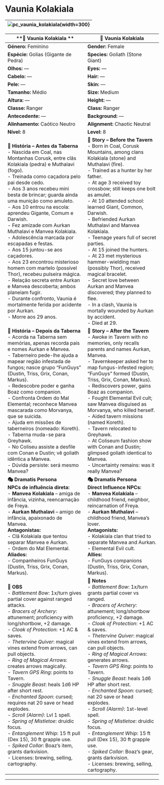 # Vaunia Kolakiala

| ![pc_vaunia_kolakiala](assets/pc/pc_vaunia_kolakiala.jpg){width=300} |
| ------------------------ |

| **🧙 Vaunia Kolakiala **                                                                                                                                                                                                                                                                                                                                                                                                                                                                                                                                                                                                                                                                                                                                                             | **🧙 Vaunia Kolakiala**                                                                                                                                                                                                                                                                                                                                                                                                                                                                                                                                                                                                                                                                                                                                  |
| ------------------------------------------------------------------------------------------------------------------------------------------------------------------------------------------------------------------------------------------------------------------------------------------------------------------------------------------------------------------------------------------------------------------------------------------------------------------------------------------------------------------------------------------------------------------------------------------------------------------------------------------------------------------------------------------------------------------------------------------------------------------------------------ | -------------------------------------------------------------------------------------------------------------------------------------------------------------------------------------------------------------------------------------------------------------------------------------------------------------------------------------------------------------------------------------------------------------------------------------------------------------------------------------------------------------------------------------------------------------------------------------------------------------------------------------------------------------------------------------------------------------------------------------------------------- |
| **Género:** Feminino                                                                                                                                                                                                                                                                                                                                                                                                                                                                                                                                                                                                                                                                                                                                                                 | **Gender:** Female                                                                                                                                                                                                                                                                                                                                                                                                                                                                                                                                                                                                                                                                                                                                       |
| **Espécie:** Golias (Gigante de Pedra)                                                                                                                                                                                                                                                                                                                                                                                                                                                                                                                                                                                                                                                                                                                                               | **Species:** Goliath (Stone Giant)                                                                                                                                                                                                                                                                                                                                                                                                                                                                                                                                                                                                                                                                                                                       |
| **Olhos:** —                                                                                                                                                                                                                                                                                                                                                                                                                                                                                                                                                                                                                                                                                                                                                                         | **Eyes:** —                                                                                                                                                                                                                                                                                                                                                                                                                                                                                                                                                                                                                                                                                                                                              |
| **Cabelo:** —                                                                                                                                                                                                                                                                                                                                                                                                                                                                                                                                                                                                                                                                                                                                                                        | **Hair:** —                                                                                                                                                                                                                                                                                                                                                                                                                                                                                                                                                                                                                                                                                                                                              |
| **Pele:** —                                                                                                                                                                                                                                                                                                                                                                                                                                                                                                                                                                                                                                                                                                                                                                          | **Skin:** —                                                                                                                                                                                                                                                                                                                                                                                                                                                                                                                                                                                                                                                                                                                                              |
| **Tamanho:** Médio                                                                                                                                                                                                                                                                                                                                                                                                                                                                                                                                                                                                                                                                                                                                                                   | **Size:** Medium                                                                                                                                                                                                                                                                                                                                                                                                                                                                                                                                                                                                                                                                                                                                         |
| **Altura:** —                                                                                                                                                                                                                                                                                                                                                                                                                                                                                                                                                                                                                                                                                                                                                                        | **Height:** —                                                                                                                                                                                                                                                                                                                                                                                                                                                                                                                                                                                                                                                                                                                                            |
| **Classe:** Ranger                                                                                                                                                                                                                                                                                                                                                                                                                                                                                                                                                                                                                                                                                                                                                                   | **Class:** Ranger                                                                                                                                                                                                                                                                                                                                                                                                                                                                                                                                                                                                                                                                                                                                        |
| **Antecedente:** —                                                                                                                                                                                                                                                                                                                                                                                                                                                                                                                                                                                                                                                                                                                                                                   | **Background:** —                                                                                                                                                                                                                                                                                                                                                                                                                                                                                                                                                                                                                                                                                                                                        |
| **Alinhamento:** Caótico Neutro                                                                                                                                                                                                                                                                                                                                                                                                                                                                                                                                                                                                                                                                                                                                                      | **Alignment:** Chaotic Neutral                                                                                                                                                                                                                                                                                                                                                                                                                                                                                                                                                                                                                                                                                                                           |
| **Nível:** 8                                                                                                                                                                                                                                                                                                                                                                                                                                                                                                                                                                                                                                                                                                                                                                         | **Level:** 8                                                                                                                                                                                                                                                                                                                                                                                                                                                                                                                                                                                                                                                                                                                                             |
| **📖 História – Antes da Taberna**<br>- Nascida em Coal, nas Montanhas Corusk, entre clãs Kolakiala (pedra) e Muthalavi (fogo).<br>- Treinada como caçadora pelo pai desde cedo.<br>- Aos 3 anos recebeu mini besta de brincar; guarda ainda uma munição como amuleto.<br>- Aos 10 entrou na escola: aprendeu Gigante, Comum e Darwish.<br>- Fez amizade com Aurkan Muthalavi e Manvea Kolakiala.<br>- Adolescência marcada por escapadas e festas.<br>- Aos 15 juntou-se aos caçadores.<br>- Aos 23 encontrou misterioso homem com martelo (possível Thor), recebeu pulseira mágica.<br>- Relação secreta entre Aurkan e Manvea descoberta; ambos planeiam fugir.<br>- Durante confronto, Vaunia é mortalmente ferida por acidente por Aurkan.<br>- Morre aos 29 anos.              | **📖 Story – Before the Tavern**<br>- Born in Coal, Corusk Mountains, among clans Kolakiala (stone) and Muthalavi (fire).<br>- Trained as a hunter by her father.<br>- At age 3 received toy crossbow; still keeps one bolt as amulet.<br>- At 10 attended school: learned Giant, Common, Darwish.<br>- Befriended Aurkan Muthalavi and Manvea Kolakiala.<br>- Teenage years full of secret parties.<br>- At 15 joined the hunters.<br>- At 23 met mysterious hammer-wielding man (possibly Thor), received magical bracelet.<br>- Secret love between Aurkan and Manvea discovered; they planned to flee.<br>- In a clash, Vaunia is mortally wounded by Aurkan by accident.<br>- Died at 29.                                                           |
| **📖 História – Depois da Taberna**<br>- Acorda na Taberna sem memórias, apenas recorda pais e nomes Aurkan e Manvea.<br>- Taberneiro pede-lhe ajuda a mapear região infestada de fungos; nasce grupo “FunGuys” (Dustin, Triss, Grix, Conan, Markus).<br>- Redescobre poder e ganha Boaz como companion.<br>- Confronta Ordem do Mal Elemental; reconhece Manvea mascarada como Morvanya, que se suicida.<br>- Ajuda em missões de taberneiros (nomeado: Koreth).<br>- Taberna muda-se para Greyhawk.<br>- No Coliseu assiste a desfile com Conan e Dustin; vê goliath idêntica a Manvea.<br>- Dúvida persiste: será mesmo Manvea?                                                                                                                                                   | **📖 Story – After the Tavern**<br>- Awoke in Tavern with no memories, only recalls parents and names Aurkan, Manvea.<br>- Tavernkeeper asked her to map fungus-infested region; “FunGuys” formed (Dustin, Triss, Grix, Conan, Markus).<br>- Rediscovers power, gains Boaz as companion.<br>- Fought Elemental Evil cult; saw Manvea disguised as Morvanya, who killed herself.<br>- Aided tavern missions (named Koreth).<br>- Tavern relocated to Greyhawk.<br>- At Coliseum fashion show with Conan and Dustin; glimpsed goliath identical to Manvea.<br>- Uncertainty remains: was it really Manvea?                                                                                                                                                 |
| **🎭 Dramatis Persona**<br>**NPCs de influência direta:**<br>- **Manvea Kolakiala** – amiga de infância, vizinha, reencarnação de Freya.<br>- **Aurkan Muthalavi** – amigo de infância, apaixonado de Manvea.<br>**Antagonistas:**<br>- Clã Kolakiala que tentou separar Manvea e Aurkan.<br>- Ordem do Mal Elemental.<br>**Aliados:**<br>- Companheiros FunGuys (Dustin, Triss, Grix, Conan, Markus).                                                                                                                                                                                                                                                                                                                                                                               | **🎭 Dramatis Persona**<br>**Direct Influence NPCs:**<br>- **Manvea Kolakiala** – childhood friend, neighbor, reincarnation of Freya.<br>- **Aurkan Muthalavi** – childhood friend, Manvea’s lover.<br>**Antagonists:**<br>- Kolakiala clan that tried to separate Manvea and Aurkan.<br>- Elemental Evil cult.<br>**Allies:**<br>- FunGuys companions (Dustin, Triss, Grix, Conan, Markus).                                                                                                                                                                                                                                                                                                                                                             |
| **🔮 OBS**<br>- *Battlement Bow*: 1x/turn gives partial cover against ranged attacks.<br>- *Bracers of Archery*: attunement; proficiency with long/shortbow, +2 damage.<br>- *Cloak of Protection*: +1 AC & saves.<br>- *Thetervine Quiver*: magical vines extend from arrows, can pull objects.<br>- *Ring of Magical Arrows*: creates arrows magically.<br>- *Tavern GPS Ring*: points to Tavern.<br>- *Snuggle Beast*: heals 1d6 HP after short rest.<br>- *Enchanted Spoon*: cursed; requires nat 20 save or head explodes.<br>- *Scroll (Alarm)*: Lvl 1 spell.<br>- *Spring of Mistletoe*: druidic focus.<br>- *Entanglement Whip*: 15 ft pull (Dex 15), 30 ft grapple use.<br>- *Spiked Collar*: Boaz’s item, grants darkvision.<br>- Licenses: brewing, selling, cartography. | **🔮 Notes**<br>- *Battlement Bow*: 1x/turn grants partial cover vs ranged.<br>- *Bracers of Archery*: attunement; long/shortbow proficiency, +2 damage.<br>- *Cloak of Protection*: +1 AC & saves.<br>- *Thetervine Quiver*: magical vines extend from arrows, can pull objects.<br>- *Ring of Magical Arrows*: generates arrows.<br>- *Tavern GPS Ring*: points to Tavern.<br>- *Snuggle Beast*: heals 1d6 HP after short rest.<br>- *Enchanted Spoon*: cursed; nat 20 save or head explodes.<br>- *Scroll (Alarm)*: 1st-level spell.<br>- *Spring of Mistletoe*: druidic focus.<br>- *Entanglement Whip*: 15 ft pull (Dex 15), 30 ft grapple use.<br>- *Spiked Collar*: Boaz’s gear, grants darkvision.<br>- Licenses: brewing, selling, cartography. |

---